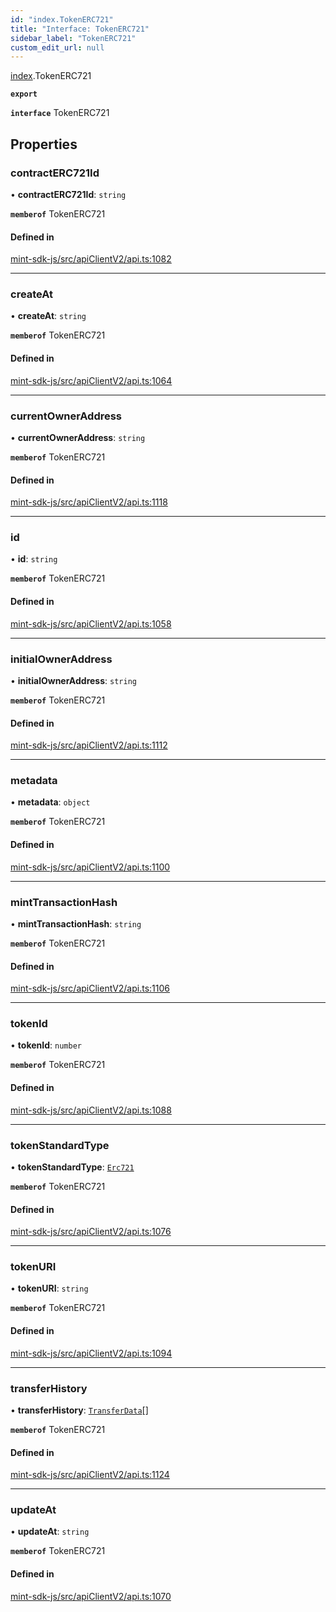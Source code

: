 ```yaml
---
id: "index.TokenERC721"
title: "Interface: TokenERC721"
sidebar_label: "TokenERC721"
custom_edit_url: null
---
```


[index](../modules/).TokenERC721

**`export`**

**`interface`** TokenERC721

## Properties

### contractERC721Id

• **contractERC721Id**: `string`

**`memberof`** TokenERC721

#### Defined in

[mint-sdk-js/src/apiClientV2/api.ts:1082](https://github.com/KyuzanInc/mint-sdk-js/blob/d2ac52e/src/apiClientV2/api.ts#L1082)

___

### createAt

• **createAt**: `string`

**`memberof`** TokenERC721

#### Defined in

[mint-sdk-js/src/apiClientV2/api.ts:1064](https://github.com/KyuzanInc/mint-sdk-js/blob/d2ac52e/src/apiClientV2/api.ts#L1064)

___

### currentOwnerAddress

• **currentOwnerAddress**: `string`

**`memberof`** TokenERC721

#### Defined in

[mint-sdk-js/src/apiClientV2/api.ts:1118](https://github.com/KyuzanInc/mint-sdk-js/blob/d2ac52e/src/apiClientV2/api.ts#L1118)

___

### id

• **id**: `string`

**`memberof`** TokenERC721

#### Defined in

[mint-sdk-js/src/apiClientV2/api.ts:1058](https://github.com/KyuzanInc/mint-sdk-js/blob/d2ac52e/src/apiClientV2/api.ts#L1058)

___

### initialOwnerAddress

• **initialOwnerAddress**: `string`

**`memberof`** TokenERC721

#### Defined in

[mint-sdk-js/src/apiClientV2/api.ts:1112](https://github.com/KyuzanInc/mint-sdk-js/blob/d2ac52e/src/apiClientV2/api.ts#L1112)

___

### metadata

• **metadata**: `object`

**`memberof`** TokenERC721

#### Defined in

[mint-sdk-js/src/apiClientV2/api.ts:1100](https://github.com/KyuzanInc/mint-sdk-js/blob/d2ac52e/src/apiClientV2/api.ts#L1100)

___

### mintTransactionHash

• **mintTransactionHash**: `string`

**`memberof`** TokenERC721

#### Defined in

[mint-sdk-js/src/apiClientV2/api.ts:1106](https://github.com/KyuzanInc/mint-sdk-js/blob/d2ac52e/src/apiClientV2/api.ts#L1106)

___

### tokenId

• **tokenId**: `number`

**`memberof`** TokenERC721

#### Defined in

[mint-sdk-js/src/apiClientV2/api.ts:1088](https://github.com/KyuzanInc/mint-sdk-js/blob/d2ac52e/src/apiClientV2/api.ts#L1088)

___

### tokenStandardType

• **tokenStandardType**: [`Erc721`](../enums/apiClientV2.TokenStandardType#erc721)

**`memberof`** TokenERC721

#### Defined in

[mint-sdk-js/src/apiClientV2/api.ts:1076](https://github.com/KyuzanInc/mint-sdk-js/blob/d2ac52e/src/apiClientV2/api.ts#L1076)

___

### tokenURI

• **tokenURI**: `string`

**`memberof`** TokenERC721

#### Defined in

[mint-sdk-js/src/apiClientV2/api.ts:1094](https://github.com/KyuzanInc/mint-sdk-js/blob/d2ac52e/src/apiClientV2/api.ts#L1094)

___

### transferHistory

• **transferHistory**: [`TransferData`](apiClientV2.TransferData)[]

**`memberof`** TokenERC721

#### Defined in

[mint-sdk-js/src/apiClientV2/api.ts:1124](https://github.com/KyuzanInc/mint-sdk-js/blob/d2ac52e/src/apiClientV2/api.ts#L1124)

___

### updateAt

• **updateAt**: `string`

**`memberof`** TokenERC721

#### Defined in

[mint-sdk-js/src/apiClientV2/api.ts:1070](https://github.com/KyuzanInc/mint-sdk-js/blob/d2ac52e/src/apiClientV2/api.ts#L1070)
